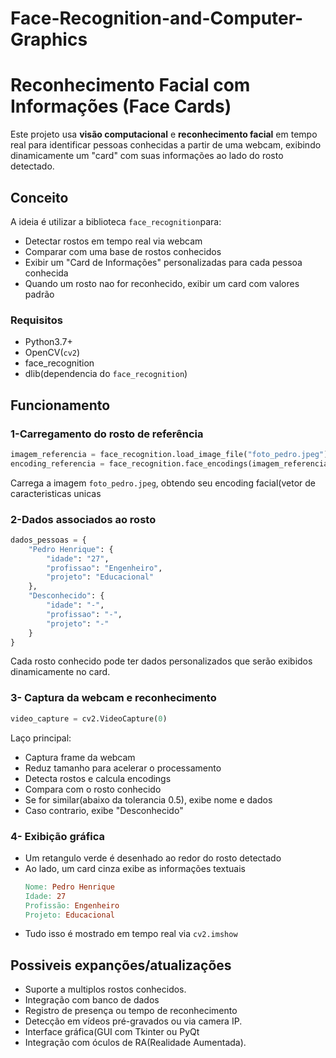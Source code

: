 # Face-Recognition-and-Computer-Graphics

# Reconhecimento Facial com Informações (Face Cards)
Este projeto usa **visão computacional** e **reconhecimento facial** em tempo real para identificar pessoas conhecidas a partir de uma webcam, exibindo dinamicamente um "card" com suas informações ao lado do rosto detectado.

## Conceito
A ideia é utilizar a biblioteca `face_recognition`para:
  - Detectar rostos em tempo real via webcam
  - Comparar com uma base de rostos conhecidos
  - Exibir um "Card de Informações" personalizadas para cada pessoa conhecida
  - Quando um rosto nao for reconhecido, exibir um card com valores padrão

### Requisitos
 - Python3.7+
 - OpenCV(`cv2`)
 - face_recognition
 - dlib(dependencia do `face_recognition`)

## Funcionamento

### 1-Carregamento do rosto de referência
```python
imagem_referencia = face_recognition.load_image_file("foto_pedro.jpeg")
encoding_referencia = face_recognition.face_encodings(imagem_referencia)[0]
```
Carrega a imagem `foto_pedro.jpeg`, obtendo seu encoding facial(vetor de caracteristicas unicas

### 2-Dados associados ao rosto
```python
dados_pessoas = {
    "Pedro Henrique": {
        "idade": "27",
        "profissao": "Engenheiro",
        "projeto": "Educacional"
    },
    "Desconhecido": {
        "idade": "-",
        "profissao": "-",
        "projeto": "-"
    }
}
```
Cada rosto conhecido pode ter dados personalizados que serão exibidos dinamicamente no card.

### 3- Captura da webcam e reconhecimento
````python
video_capture = cv2.VideoCapture(0)
````

Laço principal:
  - Captura frame da webcam
  - Reduz tamanho para acelerar o processamento
  - Detecta rostos e calcula encodings
  - Compara com o rosto conhecido
  - Se for similar(abaixo da tolerancia 0.5), exibe nome e dados
  - Caso contrario, exibe "Desconhecido"

### 4- Exibição gráfica
  - Um retangulo verde é desenhado ao redor do rosto detectado
  - Ao lado, um card cinza exibe as informações textuais
    ````makefile
    Nome: Pedro Henrique
    Idade: 27
    Profissão: Engenheiro
    Projeto: Educacional
    ````
  - Tudo isso é mostrado em tempo real via `cv2.imshow`

## Possiveis expanções/atualizações
  - Suporte a multiplos rostos conhecidos.
  - Integração com banco de dados
  - Registro de presença ou tempo de reconhecimento
  - Detecção em vídeos pré-gravados ou via camera IP.
  - Interface gráfica(GUI com Tkinter ou PyQt
  - Integração com óculos de RA(Realidade Aumentada).



